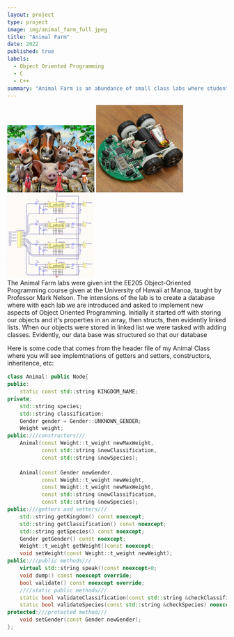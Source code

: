 ```yaml
---
layout: project
type: project
image: img/animal_farm_full.jpeg
title: "Animal Farm"
date: 2022
published: true
labels:
  - Object Oriented Programming
  - C
  - C++
summary: "Animal Farm is an abundance of small class labs where students were tasked with created a database. Each lab implemented a new feature that taught a different aspect of object-oriented programming."
---
```


<div class="text-center p-4">
  <img width="200px" src="../img/animal_farm_full.jpeg" class="img-thumbnail" >
  <img width="200px" src="../img/micromouse/micromouse-robot-2.jpg" class="img-thumbnail" >
  <img width="200px" src="../img/micromouse/micromouse-circuit.png" class="img-thumbnail" >
</div>
The Animal Farm labs were given int the EE205 Object-Oriented Programming course given at the University of Hawaii at Manoa, taught by Professor Mark Nelson. The intensions of the lab is to create a database where with each lab we are introduced and asked to implement new aspects of Object Oriented Programming. Initially it started off with storing our objects and it's properties in an array, then structs, then evidently linked lists. When our objects were stored in linked list we were tasked with adding classes. Evidently, our data base was structured so that our database

Here is some code that comes from the header file of my Animal Class where you will see implemtnations of  getters and setters, constructors, inheritence, etc:

```cpp
class Animal: public Node{
public:
    static const std::string KINGDOM_NAME;
private:
    std::string species;
    std::string classification;
    Gender gender = Gender::UNKNOWN_GENDER;
    Weight weight;
public:///constructors///
    Animal(const Weight::t_weight newMaxWeight,
           const std::string &newClassification,
           const std::string &newSpecies);

    Animal(const Gender newGender,
           const Weight::t_weight newWeight,
           const Weight::t_weight newMaxWeight,
           const std::string &newClassification,
           const std::string &newSpecies);
public:///getters and setters///
    std::string getKingdom() const noexcept;
    std::string getClassification() const noexcept;
    std::string getSpecies() const noexcept;
    Gender getGender() const noexcept;
    Weight::t_weight getWeight()const noexcept;
    void setWeight(const Weight::t_weight newWeight);
public:///public methods///
    virtual std::string speak()const noexcept=0;
    void dump() const noexcept override;
    bool validate() const noexcept override;
    ////static public methods///
    static bool validateClassification(const std::string &checkClassification) noexcept;
    static bool validateSpecies(const std::string &checkSpecies) noexcept;
protected:///protected method///
    void setGender(const Gender newGender);
};
```
